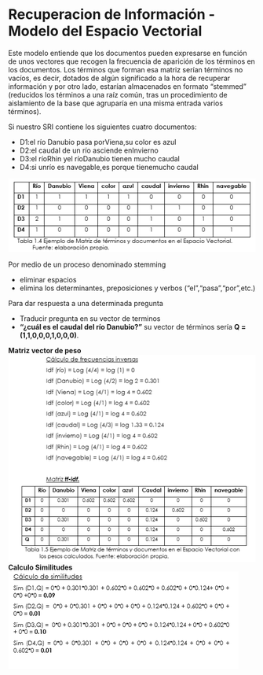 # Recuperacion de Información - Modelo del Espacio Vectorial

Este modelo entiende que los documentos pueden expresarse en función de
unos vectores que recogen la frecuencia de aparición de los términos en
los documentos. Los términos que forman esa matriz serían términos no vacíos,
es decir, dotados de algún significado a la hora de recuperar información y 
por otro lado, estarían almacenados en formato “stemmed”
(reducidos los términos a una raíz común, tras un procedimiento de
aislamiento de la base que agruparía en una misma entrada varios términos). 

Si nuestro SRI contiene los siguientes cuatro documentos: 

+ D1:el río Danubio pasa porViena,su color es azul 
+ D2:el caudal de un río asciende enInvierno 
+ D3:el ríoRhin yel ríoDanubio tienen mucho caudal 
+ D4:si unrío es navegable,es porque tienemucho caudal

![Minion](https://github.com/fresko/IR_lab1/blob/master/img/matriz_td.png)

 Por medio de un proceso denominado stemming
 + eliminar espacios
 + elimina los determinantes, preposiciones y verbos (“el”,“pasa”,“por”,etc.)

Para dar respuesta a una determinada pregunta 
 + Traducir pregunta en su vector de terminos
 + **“¿cuál es el caudal del río Danubio?”**
   su vector de términos sería **Q = (1,1,0,0,0,1,0,0,0)**. 

**Matriz vector de peso**
![Minion](https://github.com/fresko/IR_lab1/blob/master/img/Matriz_peso.png)
**Calculo Similitudes**
![Minion](https://github.com/fresko/IR_lab1/blob/master/img/calculosimilitudes.png)


